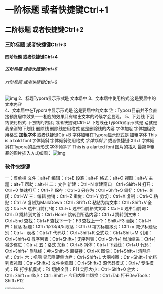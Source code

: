 # 一阶标题 或者快捷键Ctrl+1
## 二阶标题 或者快捷键Ctrl+2
### 三阶标题 或者快捷键Ctrl+3
#### 四阶标题 或者快捷键Ctrl+4
##### 五阶标题 或者快捷键Ctrl+5
###### 六阶标题 或者快捷键Ctrl+6
![img](http://www.ddooo.com/uppic/200814/202008141442231829.jpg)
2、标题Typora显示形式是
文本居中
3、文本居中使用格式
这是要居中的文本内容\
4、文本居中在Typora中显示形式是
这是要居中的文本
注：Typora目前并不会直接预览居中效果——相应的效果只有输出文本的时候才会显现。
5、下划线
下划线使用格式
下划线的内容; 或者快捷键Ctrl+U
下划线在Typora显示形式是
这就是我亲测的下划线
删除线
删除线使用格式
这是删除线的内容
字体加粗
字体加粗使用格式
**加粗字体** 或者快捷键Ctrl+B
字体加粗在Typora显示形式是
加粗字体 This is a bold font
字体倾斜
字体倾斜使用格式
*字体倾斜了* 或者快捷键Ctrl+I
字体倾斜在Typora的显示形式
字体倾斜了 This is a alanted font
图片的插入
最简单粗暴的图片插入方式如图：
![img](http://www.ddooo.com/uppic/200814/202008141442315613.jpg)

### 软件快捷键

一：菜单栏
文件：alt+F
编辑：alt+E
段落：alt+P
格式：alt+O
视图：alt+V
主题：alt+T
帮助：alt+H
二：文件
新建：Ctrl+N
新建窗口：Ctrl+Shift+N
打开：Ctrl+O
快速打开：Ctrl+P
保存：Ctrl+S
另存为：Ctrl+Shift+S
偏好：Ctrl+,
关闭：Ctrl+W
三：编辑
撤销：Ctrl+Z
重做：Ctrl+Y
剪切：Ctrl+X
复制：Ctrl+C
粘贴：Ctrl+V
复制为MarkDown：Ctrl+Shift+C
粘贴为纯文本：Ctrl+Shift+V
全选：Ctrl+A
选中当前行/句：Ctrl+L
选中当前格式文本：Ctrl+E
选中当前词：Ctrl+D
跳转到文首：Ctrl+Home
跳转到所选内容：Ctrl+J
跳转到文末：Ctrl+End
查找：Ctrl+F
查找下一个：F3
查找上一个：Shift+F3
替换：Ctrl+H
四：段落
标题：Ctrl+1/2/3/4/5
段落：Ctrl+0
增大标题级别：Ctrl+=
减少标题级别：Ctrl+-
表格：Ctrl+T
代码块：Ctrl+Shift+K
公式块：Ctrl+Shift+M
引用：Ctrl+Shift+Q
有序列表：Ctrl+Shift+[
无序列表：Ctrl+Shift+]
增加缩进：Ctrl+]
减少缩进：Ctrl+[
五：格式
加粗：Ctrl+B
斜体：Ctrl+I
下划线：Ctrl+U
代码：Ctrl+Shift+`
删除线：Alt+Shift+5
超链接：Ctrl+K
图像：Ctrl+Shift+I
清除样式：Ctrl+
六：视图
显示隐藏侧边栏：Ctrl+Shift+L
大纲视图：Ctrl+Shift+1
文档列表视图：Ctrl+Shift+2
文件树视图：Ctrl+Shift+3
源代码模式：Ctrl+/
专注模式：F8
打字机模式：F9
切换全屏：F11
实际大小：Ctrl+Shift+0
放大：Ctrl+Shift+=
缩小：Ctrl+Shift+-
应用内窗口切换：Ctrl+Tab
打开DevTools：Shift+F12



<img src="C:%5CUsers%5C23262%5CDesktop%5CRepository%5C$%7Bbin%7D%5C152151x5580o3lq57gbg5a.jpg" alt="152151x5580o3lq57gbg5a" style="zoom: 33%;" />